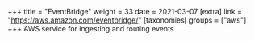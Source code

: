 +++
title = "EventBridge"
weight = 33
date = 2021-03-07
[extra]
link = "https://aws.amazon.com/eventbridge/"
[taxonomies]
groups = ["aws"]
+++
AWS service for ingesting and routing events

